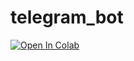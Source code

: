 # telegram_bot
[![Open In Colab](https://colab.research.google.com/assets/colab-badge.svg)](https://colab.research.google.com/github/Sibu07/telegram_bot/blob/main/final_telegram_bot_username.ipynb)
